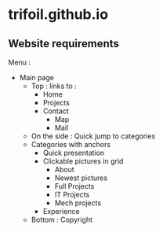 # trifoil.github.io

## Website requirements

Menu :
* Main page
    * Top : links to :
        * Home
        * Projects
        * Contact
            * Map
            * Mail
    * On the side : Quick jump to categories
    * Categories with anchors
        * Quick presentation
        * Clickable pictures in grid
            * About
            * Newest pictures
            * Full Projects
            * IT Projects
            * Mech projects
        * Experience
    * Bottom : Copyright
